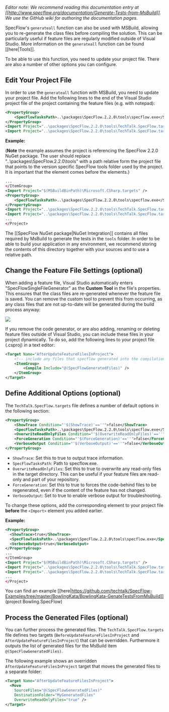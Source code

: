 _Editor note: We recommend reading this documentation entry at [[http://www.specflow.org/documentation/Generate-Tests-from-MsBuild]]. We use the GitHub wiki for authoring the documentation pages._

SpecFlow's `generateall` function can also be used with MSBuild, allowing you to re-generate the class files before compiling the solution. This can be particularly useful if feature files are regularly modified outside of Visual Studio. More information on the `generateall` function can be found [[here|Tools]].

To be able to use this function, you need to update your project file. There are also a number of other options you can configure.

## Edit Your Project File
In order to use the `generateall` function with MSBuild, you need to update your project file. Add the following lines to the end of the Visual Studio project file of the project containing the feature files (e.g. with notepad):

```xml
<PropertyGroup>
    <SpecFlowTasksPath>..\packages\SpecFlow.2.2.0\tools\specflow.exe</SpecFlowTasksPath>
</PropertyGroup>
<Import Project="..\packages\SpecFlow.2.2.0\tools\TechTalk.SpecFlow.tasks"  Condition="Exists('..\packages\SpecFlow.2.2.0\tools\TechTalk.SpecFlow.tasks')" />
<Import Project="..\packages\SpecFlow.2.2.0\tools\TechTalk.SpecFlow.targets" Condition="Exists('..\packages\SpecFlow.2.2.0\tools\TechTalk.SpecFlow.targets')" />
```

**Example:**

(**Note** the example assumes the project is referencing the SpecFlow 2.2.0 NuGet package. The user should replace "..\packages\SpecFlow.2.2.0\tools" with a path relative form the project file that points to the version specific SpecFlow tools folder used by the project. It is important that the <PropertyGroup> element comes before the <Import> elements.) 

```xml
...
</ItemGroup>
<Import Project="$(MSBuildBinPath)\Microsoft.CSharp.targets" />
<PropertyGroup>
    <SpecFlowTasksPath>..\packages\SpecFlow.2.2.0\tools\specflow.exe</SpecFlowTasksPath>
</PropertyGroup>
<Import Project="..\packages\SpecFlow.2.2.0\tools\TechTalk.SpecFlow.tasks"  Condition="Exists('..\packages\SpecFlow.2.2.0\tools\TechTalk.SpecFlow.tasks')" />
<Import Project="..\packages\SpecFlow.2.2.0\tools\TechTalk.SpecFlow.targets" Condition="Exists('..\packages\SpecFlow.2.2.0\tools\TechTalk.SpecFlow.targets')" />
...
</Project>
```

The [[SpecFlow NuGet package|NuGet Integration]] contains all files required by MsBuild to generate the tests in the `tools` folder. In order to be able to build your application in any environment, we recommend storing the contents of this directory together with your sources and to use a relative path.


## Change the Feature File Settings (optional)

When adding a feature file, Visual Studio automatically enters "SpecFlowSingleFileGenerator" as the **Custom Tool** in the file's properties. This ensures that the class files are re-generated whenever the feature file is saved. You can remove the custom tool to prevent this from occurring, as any class files that are not up-to-date will be generated during the build process anyway:

<img src=http://www.specflow.org/screenshots/CustomTool.png>

If you remove the code generator, or are also adding, renaming or deleting feature files outside of Visual Studio, you can include these files in your project dynamically. To do so, add the following lines to your project file (.csproj) in a text editor:

```xml
<Target Name="AfterUpdateFeatureFilesInProject">
    <!-- include any files that specflow generated into the compilation of the project -->
    <ItemGroup>
        <Compile Include="@(SpecFlowGeneratedFiles)" />
    </ItemGroup>
</Target>
```

## Define Additional Options (optional)
The `TechTalk.SpecFlow.targets` file defines a number of default options in the following section:

```xml
<PropertyGroup>
    <ShowTrace Condition="'$(ShowTrace)'==''">false</ShowTrace>
    <SpecFlowTasksPath>..\packages\SpecFlow.2.2.0\tools\specflow.exe</SpecFlowTasksPath>
    <OverwriteReadOnlyFiles Condition="'$(OverwriteReadOnlyFiles)'==''">false</OverwriteReadOnlyFiles>
    <ForceGeneration Condition="'$(ForceGeneration)'==''">false</ForceGeneration>
    <VerboseOutput Condition="'$(VerboseOutput)'==''">false</VerboseOutput>
</PropertyGroup>
```
* `ShowTrace`: Set this to true to output trace information.
* `SpecFlowTasksPath`: Path to specflow.exe.
* `OverwriteReadOnlyFiles`: Set this to true to overwrite any read-only files in the target directory. This can be useful if your feature files are read-only and part of your repository.
* `ForceGeneration`: Set this to true to forces the code-behind files to be regenerated, even if the content of the feature has not changed. 
* `VerboseOutput`: Set to true to enable verbose output for troubleshooting.

To change these options, add the corresponding element to your project file **before** the `<Import>` element you added earlier.

**Example:**

```xml
<PropertyGroup>
  <ShowTrace>true</ShowTrace>
  <SpecFlowTasksPath>..\packages\SpecFlow.2.2.0\tools\specflow.exe</SpecFlowTasksPath>
  <VerboseOutput>true</VerboseOutput>
</PropertyGroup>
...
</ItemGroup>
<Import Project="$(MSBuildBinPath)\Microsoft.CSharp.targets" />
<Import Project="..\packages\SpecFlow.2.2.0\tools\TechTalk.SpecFlow.tasks"  Condition="Exists('..\packages\SpecFlow.2.2.0\tools\TechTalk.SpecFlow.tasks')" />
<Import Project="..\packages\SpecFlow.2.2.0\tools\TechTalk.SpecFlow.targets" Condition="Exists('..\packages\SpecFlow.2.2.0\tools\TechTalk.SpecFlow.targets')" />
...
</Project>
```

You can find an example [[here|https://github.com/techtalk/SpecFlow-Examples/tree/master/BowlingKata/BowlingKata-GenateTestsFromMsBuild]] (project Bowling.SpecFlow)

<!--
## Including Feature Files Dynamically
If you are also adding, renaming or deleting feature files outside of Visual Studio, you can include these files in your project dynamically. To do so, add the following lines to your project file in a text editor:

An example can be found [[here|https://github.com/techtalk/SpecFlow-Examples/tree/master/BowlingKata/BowlingKata-GenateTestsFromMsBuild]] (project Bowling.SpecFlow.DynamicallyIncludedFeatureFiles)
-->

## Process the Generated Files (optional)

You can further process the generated files. The `TechTalk.SpecFlow.targets` file defines two targets (`BeforeUpdateFeatureFilesInProject` and `AfterUpdateFeatureFilesInProject`) that can be overridden. Furthermore it outputs the list of generated files for the MsBuild item `@(SpecFlowGeneratedFiles)`.

The following example shows an overridden `AfterUpdateFeatureFilesInProject` target that moves the generated files to a separate folder:

```xml
<Target Name="AfterUpdateFeatureFilesInProject">
  <Move 
    SourceFiles="@(SpecFlowGeneratedFiles)" 
    DestinationFolder="MyGeneratedFiles" 
    OverwriteReadOnlyFiles="true" />
</Target>
```